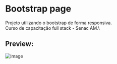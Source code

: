 # Bootstrap page
Projeto utilizando o bootstrap de forma responsiva.\
Curso de capacitação full stack - Senac AM.\

## Preview:
![image](https://github.com/user-attachments/assets/6a72205a-ab6b-43f2-9dde-22673d097b8a)

